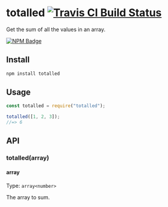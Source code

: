 # totalled [![Travis CI Build Status](https://img.shields.io/travis/com/Richienb/totalled/master.svg?style=for-the-badge)](https://travis-ci.com/Richienb/totalled)

Get the sum of all the values in an array.

[![NPM Badge](https://nodei.co/npm/totalled.png)](https://npmjs.com/package/totalled)

## Install

```sh
npm install totalled
```

## Usage

```js
const totalled = require("totalled");

totalled([1, 2, 3]);
//=> 6
```

## API

### totalled(array)

#### array

Type: `array<number>`

The array to sum.
